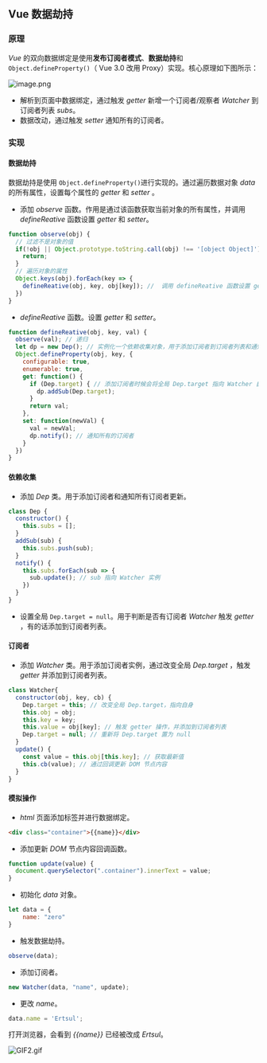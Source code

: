 ## Vue 数据劫持

### 原理

 *Vue* 的双向数据绑定是使用**发布订阅者模式**、**数据劫持**和`Object.defineProperty()`（ Vue 3.0  改用 Proxy）实现。核心原理如下图所示：

![image.png](https://upload-images.jianshu.io/upload_images/659084-587c891bf6c3f81e.png?imageMogr2/auto-orient/strip%7CimageView2/2/w/1240)

- 解析到页面中数据绑定，通过触发 *getter* 新增一个订阅者/观察者 *Watcher* 到订阅者列表 *subs*。
- 数据改动，通过触发 *setter* 通知所有的订阅者。 

### 实现

#### 数据劫持

数据劫持是使用 `Object.defineProperty()`进行实现的。通过遍历数据对象 *data* 的所有属性，设置每个属性的 *getter* 和 *setter* 。

- 添加 *observe* 函数。作用是通过该函数获取当前对象的所有属性，并调用 *defineReative* 函数设置 *getter* 和 *setter*。

```javascript
function observe(obj) {
  // 过滤不是对象的值
  if(!obj || Object.prototype.toString.call(obj) !== '[object Object]') {
    return;   
  }
  // 遍历对象的属性
  Object.keys(obj).forEach(key => {
    defineReative(obj, key, obj[key]); //  调用 defineReative 函数设置 getter 和 setter
  })
}
```

- *defineReative* 函数。设置  *getter* 和 *setter*。

```javascript
function defineReative(obj, key, val) {
  observe(val); // 递归
  let dp = new Dep(); // 实例化一个依赖收集对象，用于添加订阅者到订阅者列表和通知订阅者更新
  Object.defineProperty(obj, key, {
    configurable: true,
    enumerable: true,
    get: function() {
      if (Dep.target) { // 添加订阅者时候会将全局 Dep.target 指向 Watcher 自己，会触发 getter
        dp.addSub(Dep.target);
      }
      return val;
    },
    set: function(newVal) {
      val = newVal;
      dp.notify(); // 通知所有的订阅者
    }
  })
}
```

#### 依赖收集

- 添加 *Dep* 类。用于添加订阅者和通知所有订阅者更新。

```javascript
class Dep {
  constructor() {
    this.subs = [];
  }
  addSub(sub) {
    this.subs.push(sub);
  }
  notify() {
    this.subs.forEach(sub => {
      sub.update(); // sub 指向 Watcher 实例
    })
  }
}
```

- 设置全局 `Dep.target = null`。用于判断是否有订阅者 *Watcher* 触发 *getter* ，有的话添加到订阅者列表。

#### 订阅者

- 添加 *Watcher* 类。用于添加订阅者实例，通过改变全局 *Dep.target* ，触发 *getter* 并添加到订阅者列表。  

```javascript
class Watcher{
  constructor(obj, key, cb) {
    Dep.target = this; // 改变全局 Dep.target，指向自身
    this.obj = obj;
    this.key = key;
    this.value = obj[key]; // 触发 getter 操作，并添加到订阅者列表
    Dep.target = null; // 重新将 Dep.target 置为 null
  }
  update() {
    const value = this.obj[this.key]; // 获取最新值
    this.cb(value); // 通过回调更新 DOM 节点内容
  }
}
```

#### 模拟操作

- *html* 页面添加标签并进行数据绑定。

```html
<div class="container">{{name}}</div>
```

- 添加更新 *DOM* 节点内容回调函数。

```javascript
function update(value) {
  document.querySelector(".container").innerText = value;
}
```

- 初始化 *data* 对象。

```javascript
let data = {
	name: "zero"
}
```

- 触发数据劫持。

```javascript
observe(data);
```

- 添加订阅者。

```javascript
new Watcher(data, "name", update);
```

- 更改 *name*。

```javascript
data.name = 'Ertsul';
```

打开浏览器，会看到 *{{name}}* 已经被改成 *Ertsul*。

![GIF2.gif](https://upload-images.jianshu.io/upload_images/659084-1c971d01c5af3b86.gif?imageMogr2/auto-orient/strip)

































